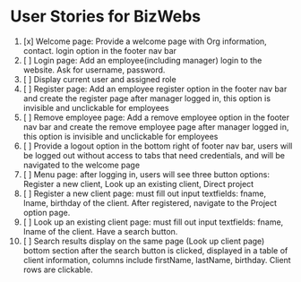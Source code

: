 # User Stories for BizWebs

1. [x] Welcome page: Provide a welcome page with Org information, contact. login option in the footer nav bar
2. [ ] Login page: Add an employee(including manager) login to the website. Ask for username, password.
3. [ ] Display current user and assigned role
4. [ ] Register page: Add an employee register option in the footer nav bar and create the register page after manager logged in, this option is invisible and unclickable for employees
5. [ ] Remove employee page: Add a remove employee option in the footer nav bar and create the remove employee page after manager logged in, this option is invisible and unclickable for employees
6. [ ] Provide a logout option in the bottom right of footer nav bar, users will be logged out without access to tabs that need credentials, and will be navigated to the welcome page
7. [ ] Menu page: after logging in, users will see three button options: Register a new client, Look up an existing client, Direct project
8. [ ] Register a new client page: must fill out input textfields: fname, lname, birthday of the client. After registered, navigate to the Project option page.
9. [ ] Look up an existing client page: must fill out input textfields: fname, lname of the client. Have a search button.
10. [ ] Search results display on the same page (Look up client page) bottom section after the search button is clicked, displayed in a table of client information, columns include firstName, lastName, birthday. Client rows are clickable.